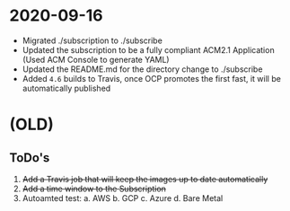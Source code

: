 # 2020-09-16
- Migrated ./subscription to ./subscribe
- Updated the subscription to be a fully compliant ACM2.1 Application (Used ACM Console to generate YAML)
- Updated the README.md for the directory change to ./subscribe
- Added `4.6` builds to Travis, once OCP promotes the first fast, it will be automatically published

# (OLD)
## ToDo's
1. <s>Add a Travis job that will keep the images up to date automatically</s>
2. <s>Add a time window to the Subscription</s>
3. Autoamted test:
   a. AWS
   b. GCP
   c. Azure
   d. Bare Metal
